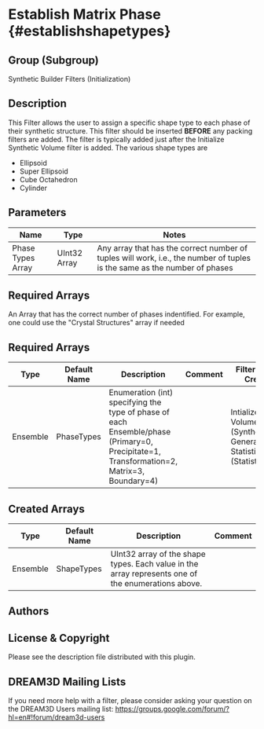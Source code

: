 Establish Matrix Phase {#establishshapetypes}
======

## Group (Subgroup) ##
Synthetic Builder Filters (Initialization)

## Description ##
This Filter allows the user to assign a specific shape type to each phase of their synthetic structure. This filter should
be inserted **BEFORE** any packing filters are added. The filter is typically added just after the Initialize Synthetic Volume
filter is added. The various shape types are
+ Ellipsoid
+ Super Ellipsoid
+ Cube Octahedron
+ Cylinder

## Parameters ##
| Name             | Type | Notes |
|------------------|------|-------|
| Phase Types Array | UInt32 Array | Any array that has the correct number of tuples will work, i.e., the number of tuples is the same as the number of phases |


## Required Arrays ##

An Array that has the correct number of phases indentified. For example, one could use the "Crystal Structures" array if needed

## Required Arrays ##

| Type | Default Name | Description | Comment | Filters Known to Create Data |
|------|--------------|-------------|---------|-----|
| Ensemble | PhaseTypes | Enumeration (int) specifying the type of phase of each Ensemble/phase (Primary=0, Precipitate=1, Transformation=2, Matrix=3, Boundary=4) |  | Intialize Synthetic Volume (SyntheticBuilding), Generate Ensemble Statistics (Statistics) |


## Created Arrays ##

| Type | Default Name | Description | Comment |
|------|--------------|-------------|---------|
| Ensemble | ShapeTypes | UInt32 array of the shape types. Each value in the array represents one of the enumerations above. |  |

## Authors ##






## License & Copyright ##

Please see the description file distributed with this plugin.

## DREAM3D Mailing Lists ##

If you need more help with a filter, please consider asking your question on the DREAM3D Users mailing list:
https://groups.google.com/forum/?hl=en#!forum/dream3d-users


